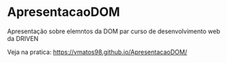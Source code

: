 # ApresentacaoDOM
Apresentação sobre elemntos da DOM par curso de desenvolvimento web da DRIVEN

Veja na pratica: https://vmatos98.github.io/ApresentacaoDOM/ 
